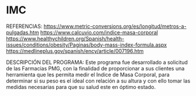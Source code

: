 # IMC

REFERENCIAS:
https://www.metric-conversions.org/es/longitud/metros-a-pulgadas.htm
https://www.calcuvio.com/indice-masa-corporal
https://www.healthychildren.org/Spanish/health-issues/conditions/obesity/Paginas/body-mass-index-formula.aspx
https://medlineplus.gov/spanish/ency/article/007196.htm

DESCRIPCIÓN DEL PROGRAMA:
Este programa fue desarrollado a solicitud de las Farmacias PMG, con la finalidad de proporcionar a sus clientes una herramienta que les permita medir el Indice de Masa Corporal, para determinar si su peso es el ideal con relación a su altura y con ello tomar las medidas necesarias para que su salud este en óptimo estado.
